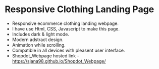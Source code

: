 # Responsive Clothing Landing Page
- Responsive ecommerce clothing landing webpage.
- I have use Html, CSS, Javascript to make this page.
- Includes dark & light mode.
- Modern adstract design.
- Animation while scrolling.
- Compatible in all devices with pleasent user interface.
- Shopdot_Webpage hosted link - https://sjana98.github.io/Shopdot_Webpage/
